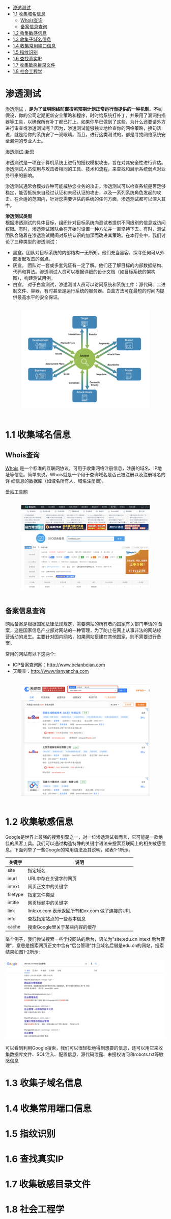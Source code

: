 
- [渗透测试](#渗透测试)
- [1.1 收集域名信息](#11-收集域名信息)
  - [Whois查询](#whois查询)
  - [备案信息查询](#备案信息查询)
- [1.2 收集敏感信息](#12-收集敏感信息)
- [1.3 收集子域名信息](#13-收集子域名信息)
- [1.4 收集常用端口信息](#14-收集常用端口信息)
- [1.5 指纹识别](#15-指纹识别)
- [1.6 查找真实IP](#16-查找真实ip)
- [1.7 收集敏感目录文件](#17-收集敏感目录文件)
- [1.8 社会工程学](#18-社会工程学)

# 渗透测试  
[渗透测试](https://zh.wikipedia.org/wiki/%E6%B8%97%E9%80%8F%E6%B5%8B%E8%AF%95) ，**是为了证明网络防御按照预期计划正常运行而提供的一种机制**。不妨假设，你的公司定期更新安全策略和程序，时时给系统打补丁，并采用了漏洞扫描器等工具，以确保所有补丁都已打上。如果你早已做到了这些，为什么还要请外方进行审查或渗透测试呢？因为，渗透测试能够独立地检查你的网络策略，换句话说，就是给你的系统安了一双眼睛。而且，进行这类测试的，都是寻找网络系统安全漏洞的专业人士。  

[渗透测试-新思](https://www.synopsys.com/zh-cn/glossary/what-is-penetration-testing.html)  

渗透测试是一项在计算机系统上进行的授权模拟攻击，旨在对其安全性进行评估。渗透测试人员使用与攻击者相同的工具、技术和流程，来查找和展示系统弱点对业务带来的影响。  

渗透测试通常会模拟各种可能威胁您业务的攻击。渗透测试可以检查系统是否足够稳定，能否抵抗来自经过认证和未经认证的攻击，以及一系列系统角色发起的攻击。在合适的范围内，针对您需要评估的系统的任何方面，渗透测试都可以深入其中。  

**渗透测试类型**  
根据渗透测试的具体目标，组织针对目标系统向测试者提供不同级别的信息或访问权限。有时，渗透测试团队会在开始时设置一种方法并一直坚持下去。有时，测试团队会随着在渗透测试期间对系统认识的加深而改进其策略。在本行业中，我们讨论了三种类型的渗透测试：  

- 黑盒。团队对目标系统的内部结构一无所知。他们充当黑客，探寻任何可从外部发起攻击的弱点。  
- 灰盒。 团队对一套或多套凭证有一定了解。他们还了解目标的内部数据结构、代码和算法。渗透测试人员可以根据详细的设计文档（如目标系统的架构图），构建测试用例。  
- 白盒。 对于白盒测试，渗透测试人员可以访问系统和系统工件：源代码、二进制文件、容器，有时甚至是运行系统的服务器。白盒方法可在最短的时间内提供最高水平的安全保证。  



<br>
<div align=center>
    <img src="../../../res/images/web/shentoutest.png" width="80%" height="80%" title="渗透测试"></img>  
</div>
<br>


# 1.1 收集域名信息  
## Whois查询  

[Whois]((https://who.is/)) 是一个标准的互联网协议，可用于收集网络注册信息，注册的域名、IP地
址等信息。简单来说，Whois就是一个用于查询域名是否己被注册以及注册域名的详
细信息的数据库（如域名所有人、域名注册商)。  


[爱站工具网](https://www.aizhan.com/) 

<br>
<div align=center>
    <img src="../../../res/images/web/aizhaotool.png" width="80%" height="80%" title="爱站工具网"></img>  
</div>
<br>


## 备案信息查询  
网站备案是根据国家法律法规规定，需要网站的所有者向国家有关部门申请的
备案，这是国家信息产业部对网站的一种管理，为了防止在网上从事非法的网站经
营活动的发生。主要针对国内网站，如果网站搭建在其他国家，则不需要进行备案。

常用的网站有以下这两个:
- ICP备案查询网：http://www.beianbeian.com  
- 天眼查：http://www.tianyancha.com   

<br>
<div align=center>
    <img src="../../../res/images/web/tianyan.png" width="80%" height="80%" title="天眼查"></img>  
</div>
<br>


# 1.2 收集敏感信息  
Google是世界上最强的搜索引擎之一，对一位渗透测试者而言，它可能是一款绝
佳的黑客工具。我们可以通过构造特殊的关键字语法来搜索互联网上的相关敏感信
息。下面列举了一些Google的常用语法及其说明，如表1-1所示。  

| 关键字 | 说明 |  
| ----- | --- | 
| site | 指定域名 | 
| inurl | URL中存在关键字的网页 | 
| intext | 网页正文中的关键字 | 
| filetype | 指定文件类型 | 
| intitle | 网页标题中的关键字 | 
| link | link:xx.com 表示返回所有和xx.com 做了连接的URL | 
| info | 查找指定站点的一些基本信息 | 
| cache | 搜索Google里关于某些内容的缓存 |  

举个例子，我们尝试搜索一些学校网站的后台，语法为"site:edu.cn intext:后台管理"，意思是搜索网页正文中含有“后台管理”并且域名后缀是edu.cn的网站，搜索结果如图1-2所示:  

![学校网站的后台](../../../res/images/web/google-search1.png)  

可以看到利用Google搜索，我们可以很轻松地得到想要的信息，还可以用它来收
集数据库文件、SOL注入、配置信息、源代码泄露、未授权访问和robots.txt等敏感信息  

# 1.3 收集子域名信息  

# 1.4 收集常用端口信息  


# 1.5 指纹识别  

# 1.6 查找真实IP  

# 1.7 收集敏感目录文件

# 1.8 社会工程学





